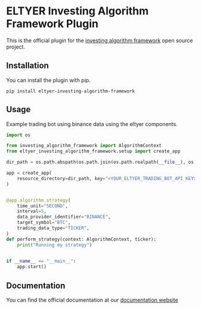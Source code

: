 # ELTYER Investing Algorithm Framework Plugin
This is the official plugin for the [investing algorithm framework](https://investing-algorithm-framework.com) open source project.

## Installation
You can install the plugin with pip.
```shell
pip install eltyer-investing-algorithm-framework
```

## Usage 
Example trading bot using binance data using the eltyer components.
```python
import os

from investing_algorithm_framework import AlgorithmContext
from eltyer_investing_algorithm_framework.setup import create_app

dir_path = os.path.abspath(os.path.join(os.path.realpath(__file__), os.pardir))

app = create_app(
    resource_directory=dir_path, key="<YOUR_ELTYER_TRADING_BOT_API_KEY>"
)


@app.algorithm.strategy(
    time_unit="SECOND",
    interval=5,
    data_provider_identifier="BINANCE",
    target_symbol="BTC",
    trading_data_type="TICKER",
)
def perform_strategy(context: AlgorithmContext, ticker):
    print("Running my strategy")

    
if __name__ == "__main__":
    app.start()
```

## Documentation
You can find the official documentation at our [documentation website](https://docs.eltyer.com/python-client/introduction)